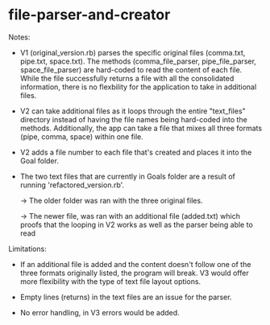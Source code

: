 # file-parser-and-creator

Notes:
  - V1 (original_version.rb) parses the specific original files  (comma.txt, pipe.txt, space.txt). The methods (comma_file_parser, pipe_file_parser, space_file_parser) are hard-coded to read the content of each file. While the file successfully returns a file with all the consolidated information, there is no flexbility for the application to take in additional files.

  - V2 can take additional files as it loops through the entire "text_files" directory instead of having the file names being hard-coded into the methods. Additionally, the app can take a file that mixes all three formats (pipe, comma, space) within one file.

  - V2 adds a file number to each file that's created and places it into the Goal folder. 
  
  - The two text files that are currently in Goals folder are a result of running 'refactored_version.rb'. 

      -> The older folder was ran with the three original files. 

      -> The newer file, was ran with an additional file (added.txt) which proofs that the looping in V2 works as well as the parser being able to read 

Limitations:
  - If an additional file is added and the content doesn't follow one of the three formats originally listed, the program will break. V3 would offer more flexibility with the type of text file layout options.

  - Empty lines (returns) in the text files are an issue for the parser.

  - No error handling, in V3 errors would be added.


